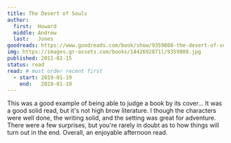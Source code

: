 ```yaml
---
title: The Desert of Souls
author: 
  first:  Howard
  middle: Andrew
  last:   Jones
goodreads: https://www.goodreads.com/book/show/9359808-the-desert-of-souls
img: https://images.gr-assets.com/books/1442692871l/9359808.jpg
published: 2011-02-15
status: read
read: # must order recent first
  - start: 2019-01-19
    end:   2019-01-19
---
```


This was a good example of being able to judge a book by its cover...  It was a good solid read, but it's not high brow literature. I though the characters were well done, the writing solid, and the setting was great for adventure. There were a few surprises, but you're rarely in doubt as to how things will turn out in the end. Overall, an enjoyable afternoon read.


